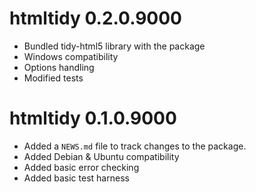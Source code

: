 # htmltidy 0.2.0.9000

* Bundled tidy-html5 library with the package
* Windows compatibility
* Options handling
* Modified tests


# htmltidy 0.1.0.9000

* Added a `NEWS.md` file to track changes to the package.
* Added Debian & Ubuntu compatibility
* Added basic error checking
* Added basic test harness

